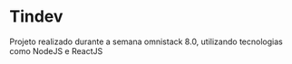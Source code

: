 # Tindev

Projeto realizado durante a semana omnistack 8.0, utilizando tecnologias como NodeJS e ReactJS
